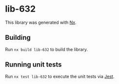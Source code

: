 # lib-632

This library was generated with [Nx](https://nx.dev).

## Building

Run `nx build lib-632` to build the library.

## Running unit tests

Run `nx test lib-632` to execute the unit tests via [Jest](https://jestjs.io).

